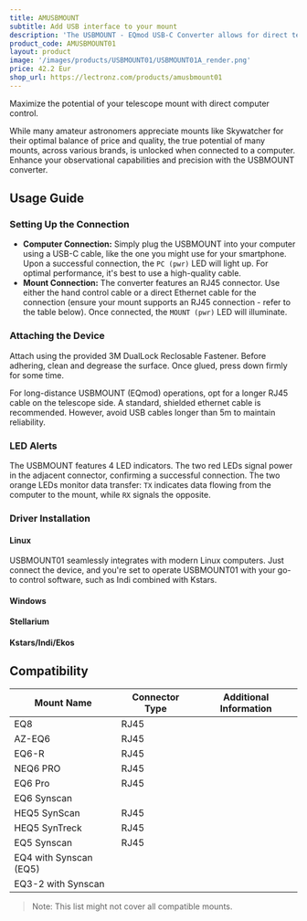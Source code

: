 ```yaml
---
title: AMUSBMOUNT
subtitle: Add USB interface to your mount
description: 'The USBMOUNT - EQmod USB-C Converter allows for direct telescope mount control from your computer. Compatible with a wide range of popular mounts across various brands, this converter elevates your observational capabilities and precision. Simply connect and unlock a new level of astronomical exploration.'
product_code: AMUSBMOUNT01
layout: product
image: '/images/products/USBMOUNT01/USBMOUNT01A_render.png'
price: 42.2 Eur
shop_url: https://lectronz.com/products/amusbmount01
---
```


Maximize the potential of your telescope mount with direct computer control.

While many amateur astronomers appreciate mounts like Skywatcher for their optimal balance of price and quality, the true potential of many mounts, across various brands, is unlocked when connected to a computer. Enhance your observational capabilities and precision with the USBMOUNT converter.


## Usage Guide

### Setting Up the Connection
- **Computer Connection:** Simply plug the USBMOUNT into your computer using a USB-C cable, like the one you might use for your smartphone. Upon a successful connection, the `PC (pwr)` LED will light up. For optimal performance, it's best to use a high-quality cable.
- **Mount Connection:** The converter features an RJ45 connector. Use either the hand control cable or a direct Ethernet cable for the connection (ensure your mount supports an RJ45 connection - refer to the table below). Once connected, the `MOUNT (pwr)` LED will illuminate.

### Attaching the Device
Attach using the provided 3M DualLock Reclosable Fastener. Before adhering, clean and degrease the surface. Once glued, press down firmly for some time.

For long-distance USBMOUNT (EQmod) operations, opt for a longer RJ45 cable on the telescope side. A standard, shielded ethernet cable is recommended. However, avoid USB cables longer than 5m to maintain reliability.

### LED Alerts
The USBMOUNT features 4 LED indicators. The two red LEDs signal power in the adjacent connector, confirming a successful connection. The two orange LEDs monitor data transfer: `TX` indicates data flowing from the computer to the mount, while `RX` signals the opposite.

### Driver Installation
#### Linux
USBMOUNT01 seamlessly integrates with modern Linux computers. Just connect the device, and you're set to operate USBMOUNT01 with your go-to control software, such as Indi combined with Kstars.

#### Windows

#### Stellarium

#### Kstars/Indi/Ekos

## Compatibility

| Mount Name | Connector Type | Additional Information |
|------------|----------------|------------------------|
| EQ8 | RJ45 | |
| AZ-EQ6 | RJ45 | |
| EQ6-R | RJ45 | |
| NEQ6 PRO | RJ45 | |
| EQ6 Pro | RJ45 | |
| EQ6 Synscan | | |
| HEQ5 SynScan | RJ45 | |
| HEQ5 SynTreck | RJ45 | |
| EQ5 Synscan | RJ45 | |
| EQ4 with Synscan (EQ5) | | |
| EQ3-2 with Synscan | | |

> Note: This list might not cover all compatible mounts.
